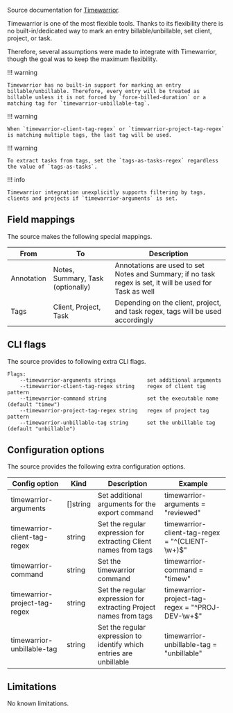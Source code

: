 Source documentation for [Timewarrior](https://timewarrior.net/).

Timewarrior is one of the most flexible tools. Thanks to its flexibility there is no built-in/dedicated way to mark an entry billable/unbillable, set client, project, or task.

Therefore, several assumptions were made to integrate with Timewarrior, though the goal was to keep the maximum flexibility.

!!! warning

    Timewarrior has no built-in support for marking an entry billable/unbillable. Therefore, every entry will be treated as billable unless it is not forced by `force-billed-duration` or a matching tag for `timewarrior-unbillable-tag`.

!!! warning

    When `timewarrior-client-tag-regex` or `timewarrior-project-tag-regex` is matching multiple tags, the last tag will be used.

!!! warning

    To extract tasks from tags, set the `tags-as-tasks-regex` regardless the value of `tags-as-tasks`.

!!! info

    Timewarrior integration unexplicitly supports filtering by tags, clients and projects if `timewarrior-arguments` is set.

## Field mappings

The source makes the following special mappings.

| From       | To                                | Description                                                                                              |
| ---------- | --------------------------------- | -------------------------------------------------------------------------------------------------------- |
| Annotation | Notes, Summary, Task (optionally) | Annotations are used to set Notes and Summary; if no task regex is set, it will be used for Task as well |
| Tags       | Client, Project, Task             | Depending on the client, project, and task regex, tags will be used accordingly                          |

## CLI flags

The source provides to following extra CLI flags.

```plaintext
Flags:
    --timewarrior-arguments strings          set additional arguments
    --timewarrior-client-tag-regex string    regex of client tag pattern
    --timewarrior-command string             set the executable name (default "timew")
    --timewarrior-project-tag-regex string   regex of project tag pattern
    --timewarrior-unbillable-tag string      set the unbillable tag (default "unbillable")
```

## Configuration options

The source provides the following extra configuration options.

| Config option                 | Kind    | Description                                                         | Example                                          |
| ----------------------------- | ------- | ------------------------------------------------------------------- | ------------------------------------------------ |
| timewarrior-arguments         | []string | Set additional arguments for the export command                    | timewarrior-arguments = "reviewed"               |
| timewarrior-client-tag-regex  | string  | Set the regular expression for extracting Client names from tags    | timewarrior-client-tag-regex = "^(CLIENT-\w+)$"  |
| timewarrior-command           | string  | Set the timewarrior command                                         | timewarrior-command = "timew"                    |
| timewarrior-project-tag-regex | string  | Set the regular expression for extracting Project names from tags   | timewarrior-project-tag-regex = "^PROJ-DEV-\w+$" |
| timewarrior-unbillable-tag    | string  | Set the regular expression to identify which entries are unbillable | timewarrior-unbillable-tag = "unbillable"        |

## Limitations

No known limitations.
